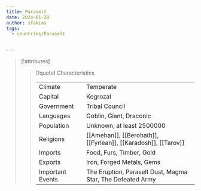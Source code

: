 ```yaml
---
title: Paraselt
date: 2024-01-28
author: sfakias
tags:
  - countries/Paraselt


---
```

> [!attributes]
> 
> > [!quote] Characteristics
> >
> > | | |
> > | --- | --- |
> > | Climate |  Temperate |
> > | Capital |  Kegrozal |
> > | Government |  Tribal Council |
> > | Languages |  Goblin, Giant, Draconic |
> > | Population |  Unknown, at least 2500000 |
> > | Religions |  [[Amehan]], [[Berohath]], [[Fyrlean]], [[Karadosh]], [[Tarov]] |
> > | Imports |  Food, Furs, Timber, Gold |
> > | Exports |  Iron, Forged Metals, Gems |
> > | Important Events |  The Eruption, Paraselt Dust, Magma Star, The Defeated Army |
